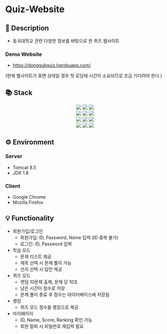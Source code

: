 # Quiz-Website
## 📑 Description
- 동국대학교 관련 다양한 정보를 바탕으로 한 퀴즈 웹사이트

### Demo Website
- https://donggukquiz.herokuapp.com/

(현재 웹사이트가 휴면 상태일 경우 첫 로딩에 시간이 소요되므로 조금 기다려야 한다.)

## 📚 Stack
<div align=center>
  <img src="https://img.shields.io/badge/html5-E34F26?style=for-the-badge&logo=html5&logoColor=white">
  <img src="https://img.shields.io/badge/css-1572B6?style=for-the-badge&logo=css3&logoColor=white">
  <img src="https://img.shields.io/badge/javascript-F7DF1E?style=for-the-badge&logo=javascript&logoColor=black">
  <br>
  
  <img src="https://img.shields.io/badge/java-007396?style=for-the-badge&logo=java&logoColor=white">
  <img src="https://img.shields.io/badge/mysql-4479A1?style=for-the-badge&logo=mysql&logoColor=white">
  <img src="https://img.shields.io/badge/apache tomcat-F8DC75?style=for-the-badge&logo=apachetomcat&logoColor=black">
  <br>
  
  <img src="https://img.shields.io/badge/bootstrap-7952B3?style=for-the-badge&logo=bootstrap&logoColor=white">
  <img src="https://img.shields.io/badge/maven-C71A36?style=for-the-badge&logo=ApacheMaven&logoColor=white">
  <img src="https://img.shields.io/badge/heroku-430098?style=for-the-badge&logo=heroku&logoColor=white">
  <br>
  
  <img src="https://img.shields.io/badge/Eclipse-2C2255?style=for-the-badge&logo=Eclipse&logoColor=white">
  <img src="https://img.shields.io/badge/git-F05032?style=for-the-badge&logo=git&logoColor=white">
  <img src="https://img.shields.io/badge/github-181717?style=for-the-badge&logo=github&logoColor=white">
</div>

## ⚙️ Environment
### Server
- Tomcat 8.5
- JDK 1.8
### Client
- Google Chrome
- Mozilla Firefox

## 💡 Functionality
- 회원가입/로그인
  - 회원가입: ID, Password, Name 입력 (ID 중복 불가)
  - 로그인: ID, Password 입력
- 학습 모드
  - 문제 리스트 제공
  - 제목 선택 시 문제 풀이 가능
  - 선지 선택 시 답안 제공
- 퀴즈 모드
  - 랜덤 10문제 출제, 문제 당 10초
  - 남은 시간이 점수로 저장
  - 문제 풀이 종료 후 점수는 데이터베이스에 저장됨
- 랭킹
  - 퀴즈 모드 점수를 랭킹으로 제공
- 마이페이지
  - ID, Name, Score, Ranking 확인 가능
  - 회원 탈퇴 시 비밀번호 재입력 필요
